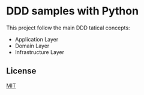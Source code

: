  # DDD samples with Python
This project follow the main DDD tatical concepts:
- Application Layer
- Domain Layer
- Infrastructure Layer


## License

[MIT](https://choosealicense.com/licenses/mit/)
